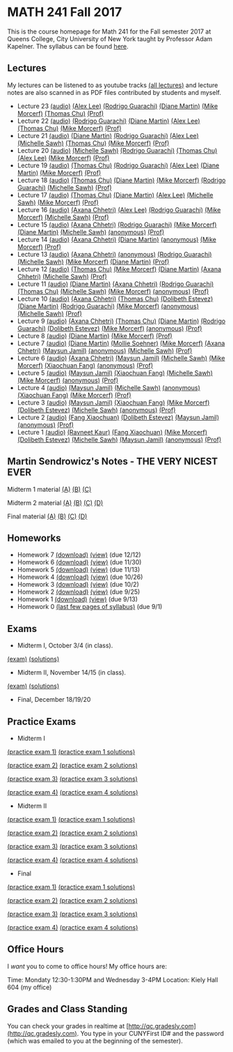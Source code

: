 # MATH 241 Fall 2017

This is the course homepage for Math 241 for the Fall semester 2017 at Queens College, City University of New York taught by Professor Adam Kapelner. The syllabus can be found [here](https://raw.githubusercontent.com/kapelner/QC_Math_241_Fall_2017/master/syllabus/syllabus.pdf).

<!--
## Schedule

There are three identical sections for this class:
A, Mon/Wed 10:45AM - 12PM
B, Mon/Wed 1:40PM - 2:55PM
C, Tue/Thu 6:30PM - 7:45PM

If you are in Sections A or B, ignore the following. Due to the Jewish holidays, I cannot be here on two Thursdays for Section C: October 5 and 12 and thus those two classes are canceled. I usually give one whole lecture period devoted entirely to review. There will be no such lecture period for section C for Midterms 1 and 2. To make up for this, I will do a separate review period Monday October 2 from 6:30-8PM and Monday November 13 from 6:30-7:45PM for Section C only. Section C students are also welcome to come to the review in Sections A and B those Monday mornings for additional review.-->

## Lectures

My lectures can be listened to as youtube tracks [(all lectures)](https://www.youtube.com/playlist?list=PLIwvCnCDnF14sRnB6lUck67KFYCZSBLdO) and lecture notes are also scanned in as PDF files contributed by students and myself.

<!---->
* Lecture 23 [(audio)](https://youtu.be/diUZO7KaU-g) [(Alex Lee)](https://github.com/kapelner/QC_Math_241_Fall_2017/blob/master/lectures/lec23lee.pdf) [(Rodrigo Guarachi)](https://github.com/kapelner/QC_Math_241_Fall_2017/blob/master/lectures/lec23guarachi.pdf) [(Diane Martin)](https://github.com/kapelner/QC_Math_241_Fall_2017/blob/master/lectures/lec23martin.pdf) [(Mike Morcerf)](https://github.com/kapelner/QC_Math_241_Fall_2017/blob/master/lectures/lec23morcerf.pdf) [(Thomas Chu)](https://github.com/kapelner/QC_Math_241_Fall_2017/blob/master/lectures/lec23chu.pdf) [(Prof)](https://github.com/kapelner/QC_Math_241_Fall_2017/blob/master/lectures/lec23kap.pdf)
* Lecture 22 [(audio)](https://youtu.be/JWCkPd_FCT0) [(Rodrigo Guarachi)](https://github.com/kapelner/QC_Math_241_Fall_2017/blob/master/lectures/lec22guarachi.pdf) [(Diane Martin)](https://github.com/kapelner/QC_Math_241_Fall_2017/blob/master/lectures/lec22martin.pdf) [(Alex Lee)](https://github.com/kapelner/QC_Math_241_Fall_2017/blob/master/lectures/lec22lee.pdf) [(Thomas Chu)](https://github.com/kapelner/QC_Math_241_Fall_2017/blob/master/lectures/lec22chu.pdf) [(Mike Morcerf)](https://github.com/kapelner/QC_Math_241_Fall_2017/blob/master/lectures/lec22morcerf.pdf) [(Prof)](https://github.com/kapelner/QC_Math_241_Fall_2017/blob/master/lectures/lec22kap.pdf)
* Lecture 21 [(audio)](https://youtu.be/yR-9JWh5cm0) [(Diane Martin)](https://github.com/kapelner/QC_Math_241_Fall_2017/blob/master/lectures/lec21martin.pdf) [(Rodrigo Guarachi)](https://github.com/kapelner/QC_Math_241_Fall_2017/blob/master/lectures/lec21guarachi.pdf) [(Alex Lee)](https://github.com/kapelner/QC_Math_241_Fall_2017/blob/master/lectures/lec21lee.pdf) [(Michelle Sawh)](https://github.com/kapelner/QC_Math_241_Fall_2017/blob/master/lectures/lec21sawh.pdf) [(Thomas Chu)](https://github.com/kapelner/QC_Math_241_Fall_2017/blob/master/lectures/lec21chu.pdf) [(Mike Morcerf)](https://github.com/kapelner/QC_Math_241_Fall_2017/blob/master/lectures/lec21morcerf.pdf) [(Prof)](https://github.com/kapelner/QC_Math_241_Fall_2017/blob/master/lectures/lec22kap.pdf) 
* Lecture 20 [(audio)](https://youtu.be/OCsRpTFzNdw) [(Michelle Sawh)](https://github.com/kapelner/QC_Math_241_Fall_2017/blob/master/lectures/lec20sawh.pdf) [(Rodrigo Guarachi)](https://github.com/kapelner/QC_Math_241_Fall_2017/blob/master/lectures/lec20guarachi.pdf) [(Thomas Chu)](https://github.com/kapelner/QC_Math_241_Fall_2017/blob/master/lectures/lec20chu.pdf) [(Alex Lee)](https://github.com/kapelner/QC_Math_241_Fall_2017/blob/master/lectures/lec20lee.pdf) [(Mike Morcerf)](https://github.com/kapelner/QC_Math_241_Fall_2017/blob/master/lectures/lec20morcerf.pdf) [(Prof)](https://github.com/kapelner/QC_Math_241_Fall_2017/blob/master/lectures/lec20kap.pdf)
* Lecture 19 [(audio)](https://youtu.be/qTCtwwaiFW0) [(Thomas Chu)](https://github.com/kapelner/QC_Math_241_Fall_2017/blob/master/lectures/lec19chu.pdf) [(Rodrigo Guarachi)](https://github.com/kapelner/QC_Math_241_Fall_2017/blob/master/lectures/lec19guarachi.pdf) [(Alex Lee)](https://github.com/kapelner/QC_Math_241_Fall_2017/blob/master/lectures/lec19lee.pdf) [(Diane Martin)](https://github.com/kapelner/QC_Math_241_Fall_2017/blob/master/lectures/lec19martin.pdf) [(Mike Morcerf)](https://github.com/kapelner/QC_Math_241_Fall_2017/blob/master/lectures/lec19morcerf.pdf) [(Prof)](https://github.com/kapelner/QC_Math_241_Fall_2017/blob/master/lectures/lec19kap.pdf)
* Lecture 18 [(audio)](https://youtu.be/heksIfk5LtA) [(Thomas Chu)](https://github.com/kapelner/QC_Math_241_Fall_2017/blob/master/lectures/lec18chu.pdf) [(Diane Martin)](https://github.com/kapelner/QC_Math_241_Fall_2017/blob/master/lectures/lec18martin.pdf) [(Mike Morcerf)](https://github.com/kapelner/QC_Math_241_Fall_2017/blob/master/lectures/lec18morcerf.pdf) [(Rodrigo Guarachi)](https://github.com/kapelner/QC_Math_241_Fall_2017/blob/master/lectures/lec18guarachi.pdf) [(Michelle Sawh)](https://github.com/kapelner/QC_Math_241_Fall_2017/blob/master/lectures/lec18sawh.pdf) [(Prof)](https://github.com/kapelner/QC_Math_241_Fall_2017/blob/master/lectures/lec18kap.pdf)
* Lecture 17 [(audio)](https://youtu.be/luqCUFeVo7E) [(Thomas Chu)](https://github.com/kapelner/QC_Math_241_Fall_2017/blob/master/lectures/lec17chu.pdf) [(Diane Martin)](https://github.com/kapelner/QC_Math_241_Fall_2017/blob/master/lectures/lec17martin.pdf) [(Alex Lee)](https://github.com/kapelner/QC_Math_241_Fall_2017/blob/master/lectures/lec17lee.pdf) [(Michelle Sawh)](https://github.com/kapelner/QC_Math_241_Fall_2017/blob/master/lectures/lec17sawh.pdf) [(Mike Morcerf)](https://github.com/kapelner/QC_Math_241_Fall_2017/blob/master/lectures/lec17morcerf.pdf) [(Prof)](https://github.com/kapelner/QC_Math_241_Fall_2017/blob/master/lectures/lec17kap.pdf) 
* Lecture 16 [(audio)](https://youtu.be/itVYZ2tcPf8) [(Axana Chhetri)](https://github.com/kapelner/QC_Math_241_Fall_2017/blob/master/lectures/lec16chhetri.pdf) [(Alex Lee)](https://github.com/kapelner/QC_Math_241_Fall_2017/blob/master/lectures/lec16lee.pdf) [(Rodrigo Guarachi)](https://github.com/kapelner/QC_Math_241_Fall_2017/blob/master/lectures/lec16guarachi.pdf) [(Mike Morcerf)](https://github.com/kapelner/QC_Math_241_Fall_2017/blob/master/lectures/lec16morcerf.pdf) [(Michelle Sawh)](https://github.com/kapelner/QC_Math_241_Fall_2017/blob/master/lectures/lec16sawh.pdf) [(Prof)](https://github.com/kapelner/QC_Math_241_Fall_2017/blob/master/lectures/lec16kap.pdf)
* Lecture 15 [(audio)](https://youtu.be/xBZhDE1us0I) [(Axana Chhetri)](https://github.com/kapelner/QC_Math_241_Fall_2017/blob/master/lectures/lec15chhetri.pdf) [(Rodrigo Guarachi)](https://github.com/kapelner/QC_Math_241_Fall_2017/blob/master/lectures/lec15guarachi.pdf) [(Mike Morcerf)](https://github.com/kapelner/QC_Math_241_Fall_2017/blob/master/lectures/lec15morcerf.pdf) [(Diane Martin)](https://github.com/kapelner/QC_Math_241_Fall_2017/blob/master/lectures/lec15martin.pdf) [(Michelle Sawh)](https://github.com/kapelner/QC_Math_241_Fall_2017/blob/master/lectures/lec15sawh.pdf) [(anonymous)](https://github.com/kapelner/QC_Math_241_Fall_2017/blob/master/lectures/lec15anon.pdf) [(Prof)](https://github.com/kapelner/QC_Math_241_Fall_2017/blob/master/lectures/lec15kap.pdf)
* Lecture 14 [(audio)](https://youtu.be/cPidHy4ou_4) [(Axana Chhetri)](https://github.com/kapelner/QC_Math_241_Fall_2017/blob/master/lectures/lec14chhetri.pdf) [(Diane Martin)](https://github.com/kapelner/QC_Math_241_Fall_2017/blob/master/lectures/lec14martin.pdf) [(anonymous)](https://github.com/kapelner/QC_Math_241_Fall_2017/blob/master/lectures/lec14anon.pdf) [(Mike Morcerf)](https://github.com/kapelner/QC_Math_241_Fall_2017/blob/master/lectures/lec14morcerf.pdf) [(Prof)](https://github.com/kapelner/QC_Math_241_Fall_2017/blob/master/lectures/lec14kap.pdf)
* Lecture 13 [(audio)](https://youtu.be/lOFf-5OtEtQ) [(Axana Chhetri)](https://github.com/kapelner/QC_Math_241_Fall_2017/blob/master/lectures/lec13chhetri.pdf) [(anonymous)](https://github.com/kapelner/QC_Math_241_Fall_2017/blob/master/lectures/lec13anon.pdf) [(Rodrigo Guarachi)](https://github.com/kapelner/QC_Math_241_Fall_2017/blob/master/lectures/lec13guarachi.pdf) [(Michelle Sawh)](https://github.com/kapelner/QC_Math_241_Fall_2017/blob/master/lectures/lec13sawh.pdf) [(Mike Morcerf)](https://github.com/kapelner/QC_Math_241_Fall_2017/blob/master/lectures/lec13morcerf.pdf) [(Diane Martin)](https://github.com/kapelner/QC_Math_241_Fall_2017/blob/master/lectures/lec13martin.pdf) [(Prof)](https://github.com/kapelner/QC_Math_241_Fall_2017/blob/master/lectures/lec13kap.pdf)
* Lecture 12 [(audio)](https://youtu.be/pJeye2iFGt4) [(Thomas Chu)](https://github.com/kapelner/QC_Math_241_Fall_2017/blob/master/lectures/lec12chu.pdf) [(Mike Morcerf)](https://github.com/kapelner/QC_Math_241_Fall_2017/blob/master/lectures/lec12morcerf.pdf) [(Diane Martin)](https://github.com/kapelner/QC_Math_241_Fall_2017/blob/master/lectures/lec12martin.pdf) [(Axana Chhetri)](https://github.com/kapelner/QC_Math_241_Fall_2017/blob/master/lectures/lec12chhetri.pdf) [(Michelle Sawh)](https://github.com/kapelner/QC_Math_241_Fall_2017/blob/master/lectures/lec12sawh.pdf) [(Prof)](https://github.com/kapelner/QC_Math_241_Fall_2017/blob/master/lectures/lec12kap.pdf)
* Lecture 11 [(audio)](https://youtu.be/LhkoApLLgVI) [(Diane Martin)](https://github.com/kapelner/QC_Math_241_Fall_2017/blob/master/lectures/lec11martin.pdf) [(Axana Chhetri)](https://github.com/kapelner/QC_Math_241_Fall_2017/blob/master/lectures/lec11chhetri.pdf) [(Rodrigo Guarachi)](https://github.com/kapelner/QC_Math_241_Fall_2017/blob/master/lectures/lec11guarachi.pdf) [(Thomas Chu)](https://github.com/kapelner/QC_Math_241_Fall_2017/blob/master/lectures/lec11chu.pdf) [(Michelle Sawh)](https://github.com/kapelner/QC_Math_241_Fall_2017/blob/master/lectures/lec11sawh.pdf) [(Mike Morcerf)](https://github.com/kapelner/QC_Math_241_Fall_2017/blob/master/lectures/lec10morcerf.pdf) [(anonymous)](https://github.com/kapelner/QC_Math_241_Fall_2017/blob/master/lectures/lec11anon.pdf) [(Prof)](https://github.com/kapelner/QC_Math_241_Fall_2017/blob/master/lectures/lec11kap.pdf)
* Lecture 10 [(audio)](https://youtu.be/sFfeasut7Jw) [(Axana Chhetri)](https://github.com/kapelner/QC_Math_241_Fall_2017/blob/master/lectures/lec10chhetri.pdf) [(Thomas Chu)](https://github.com/kapelner/QC_Math_241_Fall_2017/blob/master/lectures/lec10chu.pdf) [(Dolibeth Estevez)](https://github.com/kapelner/QC_Math_241_Fall_2017/blob/master/lectures/lec10estevez.pdf) [(Diane Martin)](https://github.com/kapelner/QC_Math_241_Fall_2017/blob/master/lectures/lec10martin.pdf) [(Rodrigo Guarachi)](https://github.com/kapelner/QC_Math_241_Fall_2017/blob/master/lectures/lec10guarachi.pdf) [(Mike Morcerf)](https://github.com/kapelner/QC_Math_241_Fall_2017/blob/master/lectures/lec10morcerf.pdf) [(anonymous)](https://github.com/kapelner/QC_Math_241_Fall_2017/blob/master/lectures/lec10anon.pdf) [(Michelle Sawh)](https://github.com/kapelner/QC_Math_241_Fall_2017/blob/master/lectures/lec10sawh.pdf) [(Prof)](https://github.com/kapelner/QC_Math_241_Fall_2017/blob/master/lectures/lec10kap.pdf)
* Lecture 9 [(audio)](https://youtu.be/G5x5HL91yHE) [(Axana Chhetri)](https://github.com/kapelner/QC_Math_241_Fall_2017/blob/master/lectures/lec09chhetri.pdf) [(Thomas Chu)](https://github.com/kapelner/QC_Math_241_Fall_2017/blob/master/lectures/lec09chu.pdf) [(Diane Martin)](https://github.com/kapelner/QC_Math_241_Fall_2017/blob/master/lectures/lec09martin.pdf) [(Rodrigo Guarachi)](https://github.com/kapelner/QC_Math_241_Fall_2017/blob/master/lectures/lec09guarachi.pdf) [(Dolibeth Estevez)](https://github.com/kapelner/QC_Math_241_Fall_2017/blob/master/lectures/lec09estevez.pdf) [(Mike Morcerf)](https://github.com/kapelner/QC_Math_241_Fall_2017/blob/master/lectures/lec09morcerf.pdf) [(anonymous)](https://github.com/kapelner/QC_Math_241_Fall_2017/blob/master/lectures/lec09anon.pdf) [(Prof)](https://github.com/kapelner/QC_Math_241_Fall_2017/blob/master/lectures/lec09kap.pdf)
* Lecture 8 [(audio)](https://youtu.be/_cuMUV52p10) [(Diane Martin)](https://github.com/kapelner/QC_Math_241_Fall_2017/blob/master/lectures/lec08martin.pdf) [(Mike Morcerf)](https://github.com/kapelner/QC_Math_241_Fall_2017/blob/master/lectures/lec08morcerf.pdf) [(Prof)](https://github.com/kapelner/QC_Math_241_Fall_2017/blob/master/lectures/lec08kap.pdf)
* Lecture 7 [(audio)](https://youtu.be/h21vprV8u7o) [(Diane Martin)](https://github.com/kapelner/QC_Math_241_Fall_2017/blob/master/lectures/lec07martin.pdf) [(Mollie Soehner)](https://github.com/kapelner/QC_Math_241_Fall_2017/blob/master/lectures/lec07soehner.pdf) [(Mike Morcerf)](https://github.com/kapelner/QC_Math_241_Fall_2017/blob/master/lectures/lec07morcerf.pdf) [(Axana Chhetri)](https://github.com/kapelner/QC_Math_241_Fall_2017/blob/master/lectures/lec07chhetri.pdf) [(Maysun Jamil)](https://github.com/kapelner/QC_Math_241_Fall_2017/blob/master/lectures/lec07jamil.pdf) [(anonymous)](https://github.com/kapelner/QC_Math_241_Fall_2017/blob/master/lectures/lec07anon.pdf) [(Michelle Sawh)](https://github.com/kapelner/QC_Math_241_Fall_2017/blob/master/lectures/lec07sawh.pdf) [(Prof)](https://github.com/kapelner/QC_Math_241_Fall_2017/blob/master/lectures/lec07kap.pdf)
* Lecture 6 [(audio)](https://youtu.be/Z1R2FaHJLeU) [(Axana Chhetri)](https://github.com/kapelner/QC_Math_241_Fall_2017/blob/master/lectures/lec06chhetri.pdf) [(Maysun Jamil)](https://github.com/kapelner/QC_Math_241_Fall_2017/blob/master/lectures/lec06jamil.pdf) [(Michelle Sawh)](https://github.com/kapelner/QC_Math_241_Fall_2017/blob/master/lectures/lec06sawh.pdf) [(Mike Morcerf)](https://github.com/kapelner/QC_Math_241_Fall_2017/blob/master/lectures/lec06morcerf.pdf) [(Xiaochuan Fang)](https://github.com/kapelner/QC_Math_241_Fall_2017/blob/master/lectures/lec06fang.pdf) [(anonymous)](https://github.com/kapelner/QC_Math_241_Fall_2017/blob/master/lectures/lec06anon.pdf) [(Prof)](https://github.com/kapelner/QC_Math_241_Fall_2017/blob/master/lectures/lec06kap.pdf)
* Lecture 5 [(audio)](https://youtu.be/4HqLEuhaU-c) [(Maysun Jamil)](https://github.com/kapelner/QC_Math_241_Fall_2017/blob/master/lectures/lec05jamil.pdf) [(Xiaochuan Fang)](https://github.com/kapelner/QC_Math_241_Fall_2017/blob/master/lectures/lec05fang.pdf) [(Michelle Sawh)](https://github.com/kapelner/QC_Math_241_Fall_2017/blob/master/lectures/lec05sawh.pdf) [(Mike Morcerf)](https://github.com/kapelner/QC_Math_241_Fall_2017/blob/master/lectures/lec05morcerf.pdf) [(anonymous)](https://github.com/kapelner/QC_Math_241_Fall_2017/blob/master/lectures/lec04anon.pdf) [(Prof)](https://github.com/kapelner/QC_Math_241_Fall_2017/blob/master/lectures/lec05kap.pdf)
* Lecture 4 [(audio)](https://youtu.be/51MXSWzN8cY) [(Maysun Jamil)](https://github.com/kapelner/QC_Math_241_Fall_2017/blob/master/lectures/lec04jamil.pdf) [(Michelle Sawh)](https://github.com/kapelner/QC_Math_241_Fall_2017/blob/master/lectures/lec04sawh.pdf) [(anonymous)](https://github.com/kapelner/QC_Math_241_Fall_2017/blob/master/lectures/lec04anon.pdf) [(Xiaochuan Fang)](https://github.com/kapelner/QC_Math_241_Fall_2017/blob/master/lectures/lec04fang.pdf) [(Mike Morcerf)](https://github.com/kapelner/QC_Math_241_Fall_2017/blob/master/lectures/lec04morcerf.pdf) [(Prof)](https://github.com/kapelner/QC_Math_241_Fall_2017/blob/master/lectures/lec04kap.pdf)
* Lecture 3 [(audio)](https://youtu.be/FmRlkSRO3ag) [(Maysun Jamil)](https://github.com/kapelner/QC_Math_241_Fall_2017/blob/master/lectures/lec03jamil.pdf) [(Xiaochuan Fang)](https://github.com/kapelner/QC_Math_241_Fall_2017/blob/master/lectures/lec03fang.pdf) [(Mike Morcerf)](https://github.com/kapelner/QC_Math_241_Fall_2017/blob/master/lectures/lec03morcerf.pdf) [(Dolibeth Estevez)](https://github.com/kapelner/QC_Math_241_Fall_2017/blob/master/lectures/lec03estevez.pdf) [(Michelle Sawh)](https://github.com/kapelner/QC_Math_241_Fall_2017/blob/master/lectures/lec03sawh.pdf) [(anonymous)](https://github.com/kapelner/QC_Math_241_Fall_2017/blob/master/lectures/lec03anon.pdf) [(Prof)](https://github.com/kapelner/QC_Math_241_Fall_2017/blob/master/lectures/lec03kap.pdf)
* Lecture 2 [(audio)](https://youtu.be/qadgUoHEO14) [(Fang Xiaochuan)](https://github.com/kapelner/QC_Math_241_Fall_2017/blob/master/lectures/lec02fang.pdf) [(Dolibeth Estevez)](https://github.com/kapelner/QC_Math_241_Fall_2017/blob/master/lectures/lec02estevez.pdf) [(Maysun Jamil)](https://github.com/kapelner/QC_Math_241_Fall_2017/blob/master/lectures/lec02jamil.pdf) [(anonymous)](https://github.com/kapelner/QC_Math_241_Fall_2017/blob/master/lectures/lec02anon.pdf) [(Prof)](https://github.com/kapelner/QC_Math_241_Fall_2017/blob/master/lectures/lec02kap.pdf)
* Lecture 1 [(audio)](https://youtu.be/qadgUoHEO14) [(Ravneet Kaur)](https://github.com/kapelner/QC_Math_241_Fall_2017/blob/master/lectures/lec01kaur.pdf) [(Fang Xiaochuan)](https://github.com/kapelner/QC_Math_241_Fall_2017/blob/master/lectures/lec01fang.pdf) [(Mike Morcerf)](https://github.com/kapelner/QC_Math_241_Fall_2017/blob/master/lectures/lec01morcerf.pdf) [(Dolibeth Estevez)](https://github.com/kapelner/QC_Math_241_Fall_2017/blob/master/lectures/lec01estevez.pdf) [(Michelle Sawh)](https://github.com/kapelner/QC_Math_241_Fall_2017/blob/master/lectures/lec01sawh.pdf) [(Maysun Jamil)](https://github.com/kapelner/QC_Math_241_Fall_2017/blob/master/lectures/lec01jamil.pdf) [(anonymous)](https://github.com/kapelner/QC_Math_241_Fall_2017/blob/master/lectures/lec01anon.pdf) [(Prof)](https://github.com/kapelner/QC_Math_241_Fall_2017/blob/master/lectures/lec01kap.pdf)


## Martin Sendrowicz's Notes - THE VERY NICEST EVER

Midterm 1 material [(A)](https://github.com/kapelner/QC_Math_241_Fall_2017/blob/master/marcin/1a.pdf) [(B)](https://github.com/kapelner/QC_Math_241_Fall_2017/blob/master/marcin/1b.pdf) [(C)](https://github.com/kapelner/QC_Math_241_Fall_2017/blob/master/marcin/1c.pdf)

Midterm 2 material [(A)](https://github.com/kapelner/QC_Math_241_Fall_2017/blob/master/marcin/2a.pdf) [(B)](https://github.com/kapelner/QC_Math_241_Fall_2017/blob/master/marcin/2b.pdf) [(C)](https://github.com/kapelner/QC_Math_241_Fall_2017/blob/master/marcin/2c.pdf) [(D)](https://github.com/kapelner/QC_Math_241_Fall_2017/blob/master/marcin/2d.pdf)

Final material [(A)](https://github.com/kapelner/QC_Math_241_Fall_2017/blob/master/marcin/3a.pdf) [(B)](https://github.com/kapelner/QC_Math_241_Fall_2017/blob/master/marcin/3b.pdf) [(C)](https://github.com/kapelner/QC_Math_241_Fall_2017/blob/master/marcin/3c.pdf) [(D)](https://github.com/kapelner/QC_Math_241_Fall_2017/blob/master/marcin/3d.pdf)

## Homeworks

<!--
* Homework 9 [(download)](https://github.com/kapelner/QC_Math_241_Fall_2017/blob/master/homeworks/hw09/hw09.pdf?raw=true) [(view)](https://github.com/kapelner/QC_Math_241_Fall_2017/blob/master/homeworks/hw09/hw09.pdf) (due 12/12)
* Homework 8 [(download)](https://github.com/kapelner/QC_Math_241_Fall_2017/blob/master/homeworks/hw08/hw08.pdf?raw=true) [(view)](https://github.com/kapelner/QC_Math_241_Fall_2017/blob/master/homeworks/hw08/hw08.pdf) (due 12/2)-->
* Homework 7 [(download)](https://github.com/kapelner/QC_Math_241_Fall_2017/blob/master/homeworks/hw07/hw07.pdf?raw=true) [(view)](https://github.com/kapelner/QC_Math_241_Fall_2017/blob/master/homeworks/hw07/hw07.pdf) (due 12/12)
* Homework 6 [(download)](https://github.com/kapelner/QC_Math_241_Fall_2017/blob/master/homeworks/hw06/hw06.pdf?raw=true) [(view)](https://github.com/kapelner/QC_Math_241_Fall_2017/blob/master/homeworks/hw06/hw06.pdf) (due 11/30)
* Homework 5 [(download)](https://github.com/kapelner/QC_Math_241_Fall_2017/blob/master/homeworks/hw05/hw05.pdf?raw=true) [(view)](https://github.com/kapelner/QC_Math_241_Fall_2017/blob/master/homeworks/hw05/hw05.pdf) (due 11/13)
* Homework 4 [(download)](https://github.com/kapelner/QC_Math_241_Fall_2017/blob/master/homeworks/hw04/hw04.pdf?raw=true) [(view)](https://github.com/kapelner/QC_Math_241_Fall_2017/blob/master/homeworks/hw04/hw04.pdf) (due 10/26)
* Homework 3 [(download)](https://github.com/kapelner/QC_Math_241_Fall_2017/blob/master/homeworks/hw03/hw03.pdf?raw=true) [(view)](https://github.com/kapelner/QC_Math_241_Fall_2017/blob/master/homeworks/hw03/hw03.pdf) (due 10/2)
* Homework 2 [(download)](https://github.com/kapelner/QC_Math_241_Fall_2017/blob/master/homeworks/hw02/hw02.pdf?raw=true) [(view)](https://github.com/kapelner/QC_Math_241_Fall_2017/blob/master/homeworks/hw02/hw02.pdf) (due 9/25)
* Homework 1 [(download)](https://github.com/kapelner/QC_Math_241_Fall_2017/blob/master/homeworks/hw01/hw01.pdf?raw=true) [(view)](https://github.com/kapelner/QC_Math_241_Fall_2017/blob/master/homeworks/hw01/hw01.pdf) (due 9/13)
* Homework 0 [(last few pages of syllabus)](https://github.com/kapelner/QC_Math_241_Fall_2017/blob/master/syllabus/syllabus.pdf?raw=true) (due 9/1)


## Exams


* Midterm I, October 3/4 (in class).

[(exam)](https://github.com/kapelner/QC_Math_241_Fall_2017/blob/master/exams/midterm1/midterm1.pdf) [(solutions)](https://github.com/kapelner/QC_Math_241_Fall_2017/blob/master/exams/midterm1/midterm1_solutions.pdf)

* Midterm II, November 14/15 (in class). 

[(exam)](https://github.com/kapelner/QC_Math_241_Fall_2017/blob/master/exams/midterm2/midterm2.pdf) [(solutions)](https://github.com/kapelner/QC_Math_241_Fall_2017/blob/master/exams/midterm2/midterm2_solutions.pdf)

* Final, December 18/19/20

## Practice Exams

* Midterm I

[(practice exam 1)](https://github.com/kapelner/QC_Math_241_Fall_2016/blob/master/exams/midterm1/midterm1.pdf) [(practice exam 1 solutions)](https://github.com/kapelner/QC_Math_241_Fall_2016/blob/master/exams/midterm1/midterm1_solutions.pdf)

[(practice exam 2)](https://github.com/kapelner/QC_Math_241_Fall_2015/blob/master/exams/midterm1/midterm1.pdf) [(practice exam 2 solutions)](https://github.com/kapelner/QC_Math_241_Fall_2015/blob/master/exams/midterm1/midterm1_solutions.pdf) 

[(practice exam 3)](https://github.com/kapelner/QC_Math_241_Spring_2015/blob/master/exams/midterm1/midterm1.pdf?raw=true) [(practice exam 3 solutions)](https://github.com/kapelner/QC_Math_241_Spring_2015/blob/master/exams/midterm1/midterm1_solutions.pdf?raw=true) 

[(practice exam 4)](https://github.com/kapelner/QC_Math_241_Fall_2014_15/blob/master/exams/midterm1/midterm1.pdf?raw=true) [(practice exam 4 solutions)](https://github.com/kapelner/QC_Math_241_Fall_2014_15/blob/master/exams/midterm1/midterm1_solutions.pdf?raw=true)

* Midterm II

[(practice exam 1)](https://github.com/kapelner/QC_Math_241_Fall_2016/blob/master/exams/midterm2/midterm2.pdf) [(practice exam 1 solutions)](https://github.com/kapelner/QC_Math_241_Fall_2016/blob/master/exams/midterm2/midterm2_solutions.pdf)

[(practice exam 2)](https://github.com/kapelner/QC_Math_241_Fall_2015/blob/master/exams/midterm2/midterm2.pdf) [(practice exam 2 solutions)](https://github.com/kapelner/QC_Math_241_Fall_2015/blob/master/exams/midterm2/midterm2_solutions.pdf) 

[(practice exam 3)](https://github.com/kapelner/QC_Math_241_Spring_2015/blob/master/exams/midterm2/midterm2.pdf?raw=true) [(practice exam 3 solutions)](https://github.com/kapelner/QC_Math_241_Spring_2015/blob/master/exams/midterm2/midterm2_solutions.pdf?raw=true) 

[(practice exam 4)](https://github.com/kapelner/QC_Math_241_Fall_2014_15/blob/master/exams/midterm2/midterm2.pdf?raw=true) [(practice exam 4 solutions)](https://github.com/kapelner/QC_Math_241_Fall_2014_15/blob/master/exams/midterm2/midterm2_solutions.pdf?raw=true)

* Final

[(practice exam 1)](https://github.com/kapelner/QC_Math_241_Fall_2016/blob/master/exams/final/final.pdf) [(practice exam 1 solutions)](https://github.com/kapelner/QC_Math_241_Fall_2016/blob/master/exams/final/final_solutions.pdf)

[(practice exam 2)](https://github.com/kapelner/QC_Math_241_Fall_2015/blob/master/exams/final/final.pdf) [(practice exam 2 solutions)](https://github.com/kapelner/QC_Math_241_Fall_2015/blob/master/exams/final/final_solutions.pdf)  

[(practice exam 3)](https://github.com/kapelner/QC_Math_241_Spring_2015/blob/master/exams/final/final.pdf?raw=true) [(practice exam 3 solutions)](https://github.com/kapelner/QC_Math_241_Spring_2015/blob/master/exams/final/final_solutions.pdf?raw=true) 

[(practice exam 4)](https://github.com/kapelner/QC_Math_241_Fall_2014_15/blob/master/exams/final/final.pdf?raw=true) [(practice exam 4 solutions)](https://github.com/kapelner/QC_Math_241_Fall_2014_15/blob/master/exams/final/final_solutions.pdf?raw=true)

## Office Hours

I *want* you to come to office hours! My office hours are:

Time: Mondaty 12:30-1:30PM and Wednesday 3-4PM
Location: Kiely Hall 604 (my office)

## Grades and Class Standing

You can check your grades in realtime at [http://qc.gradesly.com](http://qc.gradesly.com). You type in your CUNYFirst ID# and the password (which was emailed to you at the beginning of the semester).
